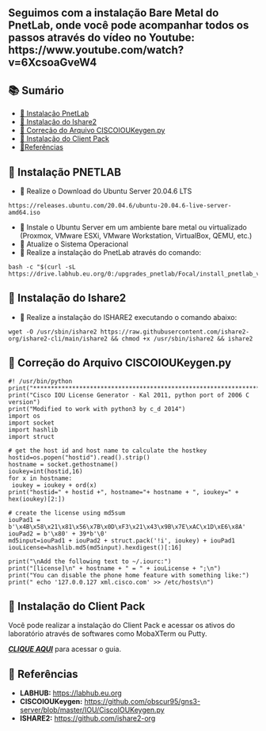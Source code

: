 <h2 aligh="center">
 Seguimos com a instalação Bare Metal do PnetLab, onde você pode acompanhar todos os passos através do vídeo no Youtube: https://www.youtube.com/watch?v=6XcsoaGveW4
</h2>

## 📚 Sumário

- [🚀 Instalação PnetLab](#Pnetlab)
- [🚀 Instalação do Ishare2](#Ishare2)
- [🚀 Correção do Arquivo CISCOIOUKeygen.py](#CiscoIOU)
- [🚀 Instalação do Client Pack](#ClientPack)
- [🚀Referências](#Ref)

## 🚀 Instalação PNETLAB<a id="Pnetlab"></a>

- 💎 Realize o Download do Ubuntu Server 20.04.6 LTS
```linux
https://releases.ubuntu.com/20.04.6/ubuntu-20.04.6-live-server-amd64.iso
```

- 💎 Instale o Ubuntu Server em um ambiente bare metal ou virtualizado (Proxmox, VMware ESXi, VMware Workstation, VirtualBox, QEMU, etc.)
- 💎 Atualize o Sistema Operacional
- 💎 Realize a instalação do PnetLab através do comando:
```linux
bash -c "$(curl -sL https://drive.labhub.eu.org/0:/upgrades_pnetlab/Focal/install_pnetlab_v6.sh)"
```

## 🚀 Instalação do Ishare2<a id="Ishare2"></a>

- 💎 Realize a instalação do ISHARE2 executando o comando abaixo:
```linux
wget -O /usr/sbin/ishare2 https://raw.githubusercontent.com/ishare2-org/ishare2-cli/main/ishare2 && chmod +x /usr/sbin/ishare2 && ishare2
```

## 🚀 Correção do Arquivo CISCOIOUKeygen.py<a id="CiscoIOU"></a>
```linux
#! /usr/bin/python
print("*********************************************************************")
print("Cisco IOU License Generator - Kal 2011, python port of 2006 C version")
print("Modified to work with python3 by c_d 2014")
import os
import socket
import hashlib
import struct

# get the host id and host name to calculate the hostkey
hostid=os.popen("hostid").read().strip()
hostname = socket.gethostname()
ioukey=int(hostid,16)
for x in hostname:
 ioukey = ioukey + ord(x)
print("hostid=" + hostid +", hostname="+ hostname + ", ioukey=" + hex(ioukey)[2:])

# create the license using md5sum
iouPad1 = b'\x4B\x58\x21\x81\x56\x7B\x0D\xF3\x21\x43\x9B\x7E\xAC\x1D\xE6\x8A'
iouPad2 = b'\x80' + 39*b'\0'
md5input=iouPad1 + iouPad2 + struct.pack('!i', ioukey) + iouPad1
iouLicense=hashlib.md5(md5input).hexdigest()[:16]

print("\nAdd the following text to ~/.iourc:")
print("[license]\n" + hostname + " = " + iouLicense + ";\n")
print("You can disable the phone home feature with something like:")
print(" echo '127.0.0.127 xml.cisco.com' >> /etc/hosts\n")
```
## 🚀 Instalação do Client Pack<a id="ClientPack"></a>

Você pode realizar a instalação do Client Pack e acessar os ativos do laboratório através de softwares como MobaXTerm ou Putty.

***[CLIQUE AQUI](https://github.com/sanderethx/pnetlabv6/blob/main/Instala%C3%A7%C3%A3o%20Client%20Pack.md)*** para acessar o guia.

## 🚀 Referências<a id="Ref"></a>
- **LABHUB:** https://labhub.eu.org
- **CISCOIOUKeygen:** https://github.com/obscur95/gns3-server/blob/master/IOU/CiscoIOUKeygen.py
- **ISHARE2:** https://github.com/ishare2-org

